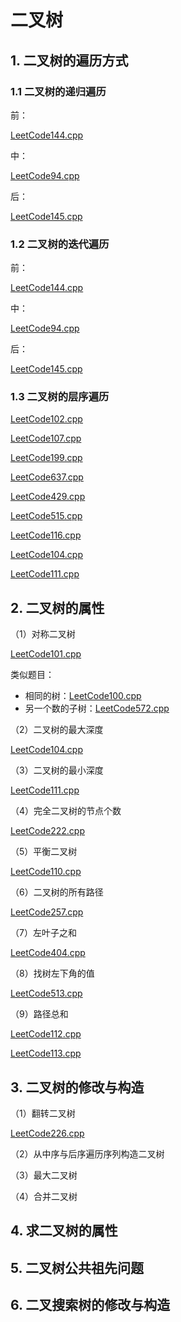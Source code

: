 # 二叉树

## 1. 二叉树的遍历方式

### 1.1 二叉树的递归遍历

前：

[LeetCode144.cpp](https://github.com/niu0217/Documents/blob/main/Algorithm/BinaryTree/LeetCode144.cpp)

中：

[LeetCode94.cpp](https://github.com/niu0217/Documents/blob/main/Algorithm/BinaryTree/LeetCode94.cpp)

后：

[LeetCode145.cpp](https://github.com/niu0217/Documents/blob/main/Algorithm/BinaryTree/LeetCode145.cpp)

### 1.2 二叉树的迭代遍历

前：

[LeetCode144.cpp](https://github.com/niu0217/Documents/blob/main/Algorithm/BinaryTree/LeetCode144.cpp)

中：

[LeetCode94.cpp](https://github.com/niu0217/Documents/blob/main/Algorithm/BinaryTree/LeetCode94.cpp)

后：

[LeetCode145.cpp](https://github.com/niu0217/Documents/blob/main/Algorithm/BinaryTree/LeetCode145.cpp)

### 1.3 二叉树的层序遍历

[LeetCode102.cpp](https://github.com/niu0217/Documents/blob/main/Algorithm/BinaryTree/LeetCode102.cpp)

[LeetCode107.cpp](https://github.com/niu0217/Documents/blob/main/Algorithm/BinaryTree/LeetCode107.cpp)

[LeetCode199.cpp](https://github.com/niu0217/Documents/blob/main/Algorithm/BinaryTree/LeetCode199.cpp)

[LeetCode637.cpp](https://github.com/niu0217/Documents/blob/main/Algorithm/BinaryTree/LeetCode637.cpp)

[LeetCode429.cpp](https://github.com/niu0217/Documents/blob/main/Algorithm/BinaryTree/LeetCode429.cpp)

[LeetCode515.cpp](https://github.com/niu0217/Documents/blob/main/Algorithm/BinaryTree/LeetCode515.cpp)

[LeetCode116.cpp](https://github.com/niu0217/Documents/blob/main/Algorithm/BinaryTree/LeetCode116.cpp)

[LeetCode104.cpp](https://github.com/niu0217/Documents/blob/main/Algorithm/BinaryTree/LeetCode104.cpp)

[LeetCode111.cpp](https://github.com/niu0217/Documents/blob/main/Algorithm/BinaryTree/LeetCode111.cpp)

## 2. 二叉树的属性

（1）对称二叉树

[LeetCode101.cpp](https://github.com/niu0217/Documents/blob/main/Algorithm/BinaryTree/LeetCode101.cpp)

类似题目：

+ 相同的树：[LeetCode100.cpp](https://github.com/niu0217/Documents/blob/main/Algorithm/BinaryTree/LeetCode100.cpp)
+ 另一个数的子树：[LeetCode572.cpp](https://github.com/niu0217/Documents/blob/main/Algorithm/BinaryTree/LeetCode572.cpp)

（2）二叉树的最大深度

[LeetCode104.cpp](https://github.com/niu0217/Documents/blob/main/Algorithm/BinaryTree/LeetCode104.cpp)

（3）二叉树的最小深度

[LeetCode111.cpp](https://github.com/niu0217/Documents/blob/main/Algorithm/BinaryTree/LeetCode111.cpp)

（4）完全二叉树的节点个数

[LeetCode222.cpp](https://github.com/niu0217/Documents/blob/main/Algorithm/BinaryTree/LeetCode222.cpp)

（5）平衡二叉树

[LeetCode110.cpp](https://github.com/niu0217/Documents/blob/main/Algorithm/BinaryTree/LeetCode110.cpp)

（6）二叉树的所有路径

[LeetCode257.cpp](https://github.com/niu0217/Documents/blob/main/Algorithm/BinaryTree/LeetCode257.cpp)

（7）左叶子之和

[LeetCode404.cpp](https://github.com/niu0217/Documents/blob/main/Algorithm/BinaryTree/LeetCode404.cpp)

（8）找树左下角的值

[LeetCode513.cpp](https://github.com/niu0217/Documents/blob/main/Algorithm/BinaryTree/LeetCode513.cpp)

（9）路径总和

[LeetCode112.cpp](https://github.com/niu0217/Documents/blob/main/Algorithm/BinaryTree/LeetCode112.cpp)

[LeetCode113.cpp](https://github.com/niu0217/Documents/blob/main/Algorithm/BinaryTree/LeetCode113.cpp)

## 3. 二叉树的修改与构造

（1）翻转二叉树

[LeetCode226.cpp](https://github.com/niu0217/Documents/blob/main/Algorithm/BinaryTree/LeetCode226.cpp)

（2）从中序与后序遍历序列构造二叉树



（3）最大二叉树



（4）合并二叉树



## 4. 求二叉树的属性

## 5. 二叉树公共祖先问题

## 6. 二叉搜索树的修改与构造
